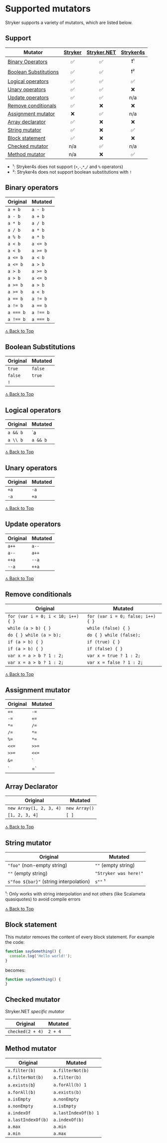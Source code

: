 # Supported mutators

Stryker supports a variety of mutators, which are listed below.

## Support

| Mutator | [Stryker](stryker/) | [Stryker.NET](stryker.net/) | [Stryker4s](stryker4s/) |
| - | :-: | :-: | :-: |
| [Binary Operators](#binary-operators) | ✅ | ✅ | ❗¹ |
| [Boolean Substitutions](#boolean-substitutions) | ✅ | ✅ | ❗² |
| [Logical operators](#logical-operators) | ✅ | ✅ | ✅ |
| [Unary operators](#unary-operators) | ✅ | ✅ | ❌ |
| [Update operators](#update-operators) | ✅ | ✅ | n/a |
| [Remove conditionals](#remove-conditionals) | ✅ | ❌ | ❌ |
| [Assignment mutator](#assignment-mutator) | ❌ | ✅ | n/a |
| [Array declarator](#array-declarator) | ✅ | ❌ | ❌ |
| [String mutator](#string-mutator) | ✅ | ❌ | ✅ |
| [Block statement](#block-statement) | ✅ | ❌ | ❌ |
| [Checked mutator](#checked-mutator) | n/a | ✅ | n/a |
| [Method mutator](#method-mutator) | n/a | ❌ | ✅ |

- ¹: Stryker4s does not support (`+`,`-`,`*`,`/` and `%` operators)
- ²: Stryker4s does not support boolean substitutions with `!`

## Binary operators

Original | Mutated
| - | - |
`a + b` | `a - b`
`a - b` | `a + b`
`a * b` | `a / b`
`a / b` | `a * b`
`a % b` | `a * b`
`a < b` | `a <= b`
`a < b` | `a >= b`
`a <= b` | `a < b`
`a <= b` | `a > b`
`a > b` | `a >= b`
`a > b` | `a <= b`
`a >= b` | `a > b`
`a >= b` | `a < b`
`a == b` | `a != b`
`a != b` | `a == b`
`a === b` | `a !== b`
`a !== b` | `a === b`

[🔝 Back to Top](#supported-mutators)

## Boolean Substitutions

Original | Mutated
| - | - |
`true` | `false`
`false` | `true`
`!` | ` `

[🔝 Back to Top](#supported-mutators)

## Logical operators

Original | Mutated
| - | - |
`a && b` | `a || b`
`a \\ b` | `a && b`

[🔝 Back to Top](#supported-mutators)

## Unary operators

Original | Mutated
| - | - |
`+a` | `-a`
`-a` | `+a`

[🔝 Back to Top](#supported-mutators)

## Update operators

Original | Mutated
| - | - |
`a++` | `a--`
`a--` | `a++`
`++a` | `--a`
`--a` | `++a`

[🔝 Back to Top](#supported-mutators)

## Remove conditionals

Original | Mutated
| - | - |
`for (var i = 0; i < 10; i++) { }` | `for (var i = 0; false; i++) { }`
`while (a > b) { }` | `while (false) { }`
`do { } while (a > b);` | `do { } while (false);`
`if (a > b) { }` | `if (true) { }`
`if (a > b) { }` | `if (false) { }`
`var x = a > b ? 1 : 2;` | `var x = true ? 1 : 2;`
`var x = a > b ? 1 : 2;` | `var x = false ? 1 : 2;`

[🔝 Back to Top](#supported-mutators)

## Assignment mutator

Original | Mutated
| - | - |
`+=` | `-=`
`-=` | `+=`
`*=` | `/=`
`/=` | `*=`
`%=` | `*=`
`<<=` | `>>=`
`>>=`| `<<=`
`&=` | `|=`
`|=` | `&=`

## Array Declarator

Original | Mutated
| - | - |
`new Array(1, 2, 3, 4)` | `new Array()`
`[1, 2, 3, 4]` | `[ ]`

[🔝 Back to Top](#supported-mutators)

## String mutator

Original | Mutated
| - | - |
`"foo"` (non-empty string) | `""` (empty string)
`""` (empty string) | `"Stryker was here!"`
`s"foo ${bar}"` (string interpolation) | `s""` ¹

¹: Only works with string interpolation and not others (like Scalameta quasiquotes) to avoid compile errors

[🔝 Back to Top](#supported-mutators)

## Block statement

This mutator removes the content of every block statement. For example the code:

```javascript
function saySomething() {
  console.log('Hello world!');
}
```

becomes:

```javascript
function saySomething() {
}
```

## Checked mutator

Stryker.NET *specific mutator*

Original | Mutated
| - | - |
`checked(2 + 4)` | `2 + 4`

## Method mutator

Original | Mutated
| - | - |
`a.filter(b)` | `a.filterNot(b)`
`a.filterNot(b)` | `a.filter(b)`
`a.exists(b`) | `a.forAll(b) 1`
`a.forAll(b)` | `a.exists(b)`
`a.isEmpty` | `a.nonEmpty`
`a.nonEmpty` | `a.isEmpty`
`a.indexOf` | `a.lastIndexOf(b) 1`
`a.lastIndexOf(b)` | `a.indexOf(b)`
`a.max` | `a.min`
`a.min` | `a.max`
